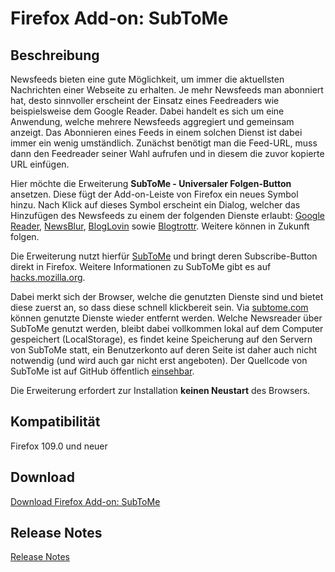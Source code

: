 Firefox Add-on: SubToMe
===========================

Beschreibung
-----------------------------------------------

Newsfeeds bieten eine gute Möglichkeit, um immer die aktuellsten Nachrichten einer Webseite zu erhalten. Je mehr Newsfeeds man abonniert hat, desto sinnvoller erscheint der Einsatz eines Feedreaders wie beispielsweise dem Google Reader. Dabei handelt es sich um eine Anwendung, welche mehrere Newsfeeds aggregiert und gemeinsam anzeigt. Das Abonnieren eines Feeds in einem solchen Dienst ist dabei immer ein wenig umständlich. Zunächst benötigt man die Feed-URL, muss dann den Feedreader seiner Wahl aufrufen und in diesem die zuvor kopierte URL einfügen.

Hier möchte die Erweiterung __SubToMe - Universaler Folgen-Button__ ansetzen. Diese fügt der Add-on-Leiste von Firefox ein neues Symbol hinzu. Nach Klick auf dieses Symbol erscheint ein Dialog, welcher das Hinzufügen des Newsfeeds zu einem der folgenden Dienste erlaubt: [Google Reader](http://www.google.com/reader "Google Reader"), [NewsBlur](http://www.newsblur.com/ "NewsBlur"), [BlogLovin](http://www.bloglovin.com/ "BlogLovin") sowie [Blogtrottr](http://blogtrottr.com/ "Blogtrottr"). Weitere können in Zukunft folgen.

Die Erweiterung nutzt hierfür [SubToMe](http://www.subtome.com/ "SubToMe") und bringt deren Subscribe-Button direkt in Firefox. Weitere Informationen zu SubToMe gibt es auf [hacks.mozilla.org](https://hacks.mozilla.org/2013/02/subtome-a-better-subscribe-button/ "hacks.mozilla.org").

Dabei merkt sich der Browser, welche die genutzten Dienste sind und bietet diese zuerst an, so dass diese schnell klickbereit sein. Via [subtome.com](http://www.subtome.com/settings.html "subtome.com") können genutzte Dienste wieder entfernt werden. Welche Newsreader über SubToMe genutzt werden, bleibt dabei vollkommen lokal auf dem Computer gespeichert (LocalStorage), es findet keine Speicherung auf den Servern von SubToMe statt, ein Benutzerkonto auf deren Seite ist daher auch nicht notwendig (und wird auch gar nicht erst angeboten). Der Quellcode von SubToMe ist auf GitHub öffentlich [einsehbar](https://github.com/superfeedr/subtome "GitHub").

Die Erweiterung erfordert zur Installation **keinen Neustart** des Browsers.

Kompatibilität
-----------------------------------------------
Firefox 109.0 und neuer

Download
-----------------------------------------------

[Download Firefox Add-on: SubToMe](https://addons.mozilla.org/de/firefox/addon/subtome-subscribe-button/ "SubToMe")

Release Notes
-----------------------------------------------

[Release Notes](CHANGELOG.md "Release Notes")
